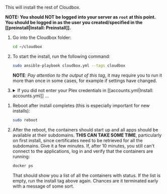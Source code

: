 This will install the rest of Cloudbox. 

**NOTE: You should NOT be logged into your server as `root` at this point.  You should be logged in as the user you created/specified in the [[preinstall|Install: Preinstall]].**


1. Go into the Cloudbox folder:

    ```bash
    cd ~/cloudbox
    ```

1. To start the install, run the following command:

   ```bash
   sudo ansible-playbook cloudbox.yml --tags cloudbox
   ```
   **NOTE**: _Pay attention to the output of this tag_, it may require you to run it more than once in some cases, for example if settings have changed. 

1. <details><summary>If you did not enter your Plex credentials in [[accounts.yml|Install: accounts.yml]] ...</summary>


   1. When asked for a Plex Claim Token (_not the same as a Plex login token - a Plex Claim Token starts with `CLAIM_`_), go to https://plex.tv/claim, login to your Plex account if required, copy the claim token, and paste it at the prompt. 

      _Note 1: You may not see the claim token after pasting it. If that occurs, assume it pasted OK and press enter to continue._

      _Note 2: If you make a mistake here, see [[here|FAQ#if-you-are-unable-to-find-your-plex-server]]._

      ![Plex Claim Token Prompt 1](https://i.imgur.com/2r3ShsU.png)

      ![Plex Claim Token](https://i.imgur.com/UgwP2Ip.png)

      ![Plex Claim Token Prompt 2](https://i.imgur.com/iJnsiYT.png)

   1. The next task on the screen will show you what claim token was submitted (in lowercase) and it will continue with the rest of the Cloudbox install.

      ![Plex Claim Token Shown](https://i.imgur.com/VNXiCDZ.png)

   _Note: After install, if you do not see your Plex server after logging in, then Plex claim token was likely entered-in incorrectly. To fix this, see [[here|FAQ#if-you-are-unable-to-find-your-plex-server]]._

</details> 

1. Reboot after install completes (this is especially important for new installs):

    ```bash
    sudo reboot
     ```

1. After the reboot, the containers should start up and all apps should be available at their subdomains.  **THIS CAN TAKE SOME TIME**, particularly on first install, since certificates need to be retrieved for all the subdomains.  Give it a few minutes.  If, after 10 minutes, you still can't connect to the applications, log in and verify that the containers are running:

    ```bash
    docker ps
    ```

    That should show you a list of all the containers with status.  If the list is empty, run the install tag above again.  Chances are it terminated early with a message of some sort.

